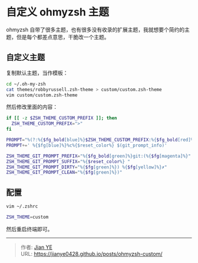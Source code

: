# 自定义 ohmyzsh 主题


ohmyzsh 自带了很多主题，也有很多没有收录的扩展主题，我就想要个简约的主题，但是每个都差点意思，干脆改一个主题。

<!--more-->

## 自定义主题

复制默认主题，当作模板：

```bash
cd ~/.oh-my-zsh
cat themes/robbyrussell.zsh-theme > custom/custom.zsh-theme
vim custom/custom.zsh-theme
```

然后修改里面的内容：

```bash
if [[ -z $ZSH_THEME_CUSTOM_PREFIX ]]; then
  ZSH_THEME_CUSTOM_PREFIX=">"
fi

PROMPT="%(?:%{$fg_bold[blue]%}$ZSH_THEME_CUSTOM_PREFIX:%{$fg_bold[red]%}$ZSH_THEME_CUSTOM_PREFIX)"
PROMPT+=' %{$fg[blue]%}%c%{$reset_color%} $(git_prompt_info)'

ZSH_THEME_GIT_PROMPT_PREFIX="%{$fg_bold[green]%}git:(%{$fg[magenta]%}"
ZSH_THEME_GIT_PROMPT_SUFFIX="%{$reset_color%} "
ZSH_THEME_GIT_PROMPT_DIRTY="%{$fg[green]%}) %{$fg[yellow]%}✗"
ZSH_THEME_GIT_PROMPT_CLEAN="%{$fg[green]%})"
```

## 配置

```bash
vim ~/.zshrc
```

```bash
ZSH_THEME=custom
```

然后重启终端即可。


---

> 作者: [Jian YE](https://github.com/jianye0428)  
> URL: https://jianye0428.github.io/posts/ohmyzsh-custom/  

